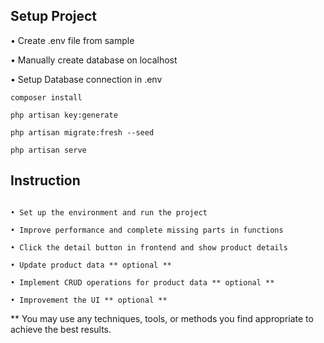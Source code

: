 ## Setup Project

• Create .env file from sample

• Manually create database on localhost

• Setup Database connection in .env

```
composer install
```
```
php artisan key:generate
```
```
php artisan migrate:fresh --seed
```
```
php artisan serve
```


## Instruction
```

• Set up the environment and run the project

• Improve performance and complete missing parts in functions

• Click the detail button in frontend and show product details 

• Update product data ** optional **

• Implement CRUD operations for product data ** optional **

• Improvement the UI ** optional **

```

** You may use any techniques, tools, or methods you find appropriate to achieve the best results.

